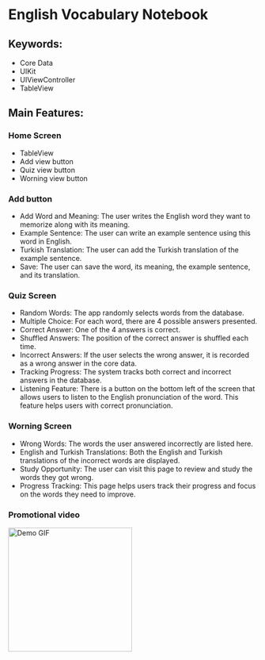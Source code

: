 

# English Vocabulary Notebook

## Keywords:

- Core Data
- UIKit
- UIViewController
- TableView 

## Main Features:

### Home Screen 

- TableView 
- Add view button
- Quiz view button
- Worning view button

### Add button

- Add Word and Meaning: The user writes the English word they want to memorize along with its meaning.
- Example Sentence: The user can write an example sentence using this word in English.
- Turkish Translation: The user can add the Turkish translation of the example sentence.
- Save: The user can save the word, its meaning, the example sentence, and its translation.

### Quiz Screen

- Random Words: The app randomly selects words from the database.
- Multiple Choice: For each word, there are 4 possible answers presented.
- Correct Answer: One of the 4 answers is correct.
- Shuffled Answers: The position of the correct answer is shuffled each time.
- Incorrect Answers: If the user selects the wrong answer, it is recorded as a wrong answer in the core data.
- Tracking Progress: The system tracks both correct and incorrect answers in the database.
- Listening Feature: There is a button on the bottom left of the screen that allows users to listen to the English pronunciation of the word. This feature helps users with correct pronunciation.

### Worning Screen

- Wrong Words: The words the user answered incorrectly are listed here.
- English and Turkish Translations: Both the English and Turkish translations of the incorrect words are displayed.
- Study Opportunity: The user can visit this page to review and study the words they got wrong.
- Progress Tracking: This page helps users track their progress and focus on the words they need to improve.


### Promotional video




<img src="https://github.com/user-attachments/assets/87b27fef-71cc-4c31-afda-83f2c8ff62ec" width="250" alt="Demo GIF">










































